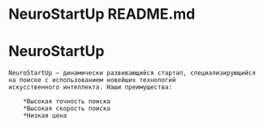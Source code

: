  # NeuroStartUp README.md
 
 # NeuroStartUp
	NeuroStartUp — динамически развивающийся стартап, специализирующийся на поиске с использованием новейших технологий 
	искусственного интеллекта. Наши преимущества:

        *Высокая точность поиска
        *Высокая скорость поиска
        *Низкая цена

